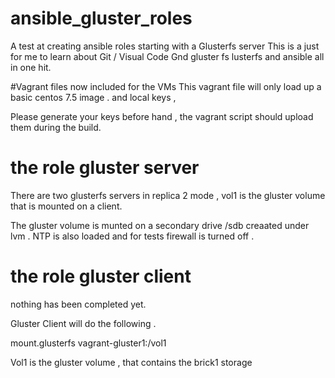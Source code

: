 # ansible_gluster_roles
  A test at creating ansible roles starting with a Glusterfs server
  This is a just for me to learn about Git  / Visual Code Gnd gluster fs  lusterfs and ansible all in one hit.

#Vagrant files now included for the VMs
 This vagrant file will only load up a basic centos 7.5 image . 
 and local keys , 

  Please generate your keys before hand , the vagrant script should upload them during the build.
 # the role gluster server 
 There are two glusterfs servers in replica 2 mode , vol1 is the gluster volume that is mounted on a client.

The gluster volume is munted on a secondary drive /sdb creaated under lvm . 
NTP is also loaded and for tests firewall is turned off . 

 # the role gluster client 
 nothing has been completed yet.

 Gluster Client will do the following . 

  mount.glusterfs vagrant-gluster1:/vol1 <mount point on client>

  Vol1 is the gluster volume , that contains the brick1 storage
  

